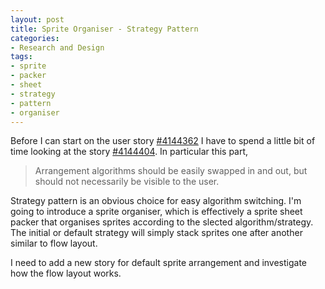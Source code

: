 ```yaml
---
layout: post
title: Sprite Organiser - Strategy Pattern
categories:
- Research and Design
tags:
- sprite
- packer
- sheet
- strategy
- pattern
- organiser
---
```

<p>Before I can start on the user story <a href="http://www.pivotaltracker.com/story/show/4144362" target="_blank">#4144362</a> I have to spend a little bit of time looking at the story <a href="http://www.pivotaltracker.com/story/show/4144404" target="_blank">#4144404</a>. In particular this part,</p>
<blockquote><p>Arrangement algorithms should be easily swapped in and out,  but should not necessarily be visible to the user.</p></blockquote>
<p>Strategy pattern is an obvious choice for easy algorithm switching. I'm going to introduce a sprite organiser, which is effectively a sprite sheet packer that organises sprites according to the slected algorithm/strategy. The initial or default strategy will simply stack sprites one after another similar to flow layout.</p>
<p>I need to add a new story for default sprite arrangement and investigate how the flow layout works.</p>
